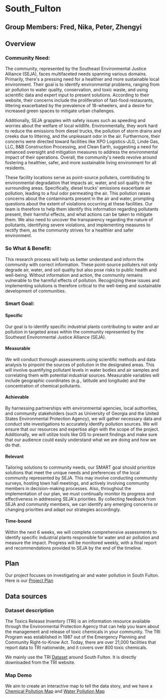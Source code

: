 # South_Fulton
## Group Members: Fred, Nika, Peter, Zhengyi
## Overview
### Community Need: 
The community, represented by the Southeast Environmental Justice Alliance (SEJA), faces multifaceted needs spanning various domains. Primarily, there's a pressing need for a healthier and more sustainable local environment. Their goal is to identify environmental problems, ranging from air pollution to water quality, conservation, and toxic waste, and using scientific data and expert input to present solutions. According to their website, their concerns include 
the proliferation of fast-food restaurants, littering exacerbated by the prevalence of 18-wheelers, and a desire for increased green spaces to mitigate urban challenges. 

Additionally, SEJA grapples with safety issues such as speeding and worries about the welfare of local wildlife. Environmentally, they work hard to reduce the emissions from diesel trucks, the pollution of storm drains and creeks due to littering, and the unpleasant odor in the air. Furthermore, their concerns were directed toward facilities like XPO Logistics-JLG, Linde Gas, LLC, B&B Construction Processing, and Clean Earth, suggesting a need for enhanced oversight and mitigation measures to address the environmental impact of their operations. Overall, the community's needs revolve around fostering a healthier, safer, and more sustainable living environment for all residents.

These facility locations serve as point-source polluters, contributing to environmental degradation that impacts air, water, and soil quality in the surrounding areas. Specifically, diesel trucks' emissions exacerbate air pollution, leading to a foul odor permeating the air. This pollution raises concerns about the contaminants present in the air and water, prompting questions about the extent of violations occurring at these facilities. Our team is therefore to help them identify this information regarding pollutants present, their harmful effects, and what actions can be taken to mitigate them. We also need to uncover the transparency regarding the nature of pollutants, identifying severe violations, and implementing measures to rectify them, as the community strives for a healthier and safer environment.

### So What & Benefit:
This research process will help us better understand and inform the community with correct information. These point-source polluters not only degrade air, water, and soil quality but also pose risks to public health and well-being. Without information and action, the  community remains vulnerable to the harmful effects of pollution. Recognizing these issues and implementing solutions is therefore critical to the well-being and sustainable development of communities.

### Smart Goal:
#### Specific 
Our goal is to identify specific industrial plants contributing to water and air pollution in targeted areas within the community represented by the Southeast Environmental Justice Alliance (SEJA).
#### Measurable
We will conduct thorough assessments using scientific methods and data analysis to pinpoint the sources of pollution in the designated areas. This will involve quantifying pollutant levels in water bodies and air samples and correlating them with potential industrial sources. Measurable variables will include geographic coordinates (e.g., latitude and longitude) and the concentration of chemical pollutants.
#### Achievable
By harnessing partnerships with environmental agencies, local authorities, and community stakeholders (such as University of Georgia and the United States Environmental Protection Agency), we will gather necessary data and conduct site investigations to accurately identify pollution sources. We will ensure that our resources and expertise align with the scope of the project. Additionally, we will utilize tools like GIS to present findings and make sure that our audience could easily understand what we are doing and how we do that. 
#### Relevant
Tailoring solutions to community needs, our SMART goal should prioritize solutions that meet the unique needs and preferences of the local community represented by SEJA. This may involve conducting community surveys, hosting town hall meetings, and actively involving community members in decision-making processes. Also, throughout the implementation of our plan, we must continually monitor its progress and effectiveness in addressing SEJA's priorities. By collecting feedback from SEJA and community members, we can identify any emerging concerns or changing priorities and adapt our strategies accordingly.
#### Time-bound
Within the next 6 weeks, we will complete comprehensive assessments to identify specific industrial plants responsible for water and air pollution and measure the impact. Progress will be monitored weekly, with a final report and recommendations provided to SEJA by the end of the timeline.


## Plan
Our project focuses on investigating air and water pollution in South Fulton. Here is our [Project Plan](https://github.com/2zOu2/North_Fulton/blob/main/Project%20Plan.xlsx)
## Data sources
### Dataset description
The Toxics Release Inventory (TRI) is an information resource available through the Environmental Protection Agency that can help you learn about the management and release of toxic chemicals in your community. The TRI Program was established in 1987 out of the Emergency Planning and Community Right-to-Know Act. Today, there are over 21,000 facilities that report data to TRI nationwide, and it covers over 800 toxic chemicals. 

We mainly use the TRI [Dataset](https://github.com/2zOu2/South_Fulton/blob/main/South%20Fulton%20TRI%20data%202020-2022.csv) around South Fulton. It is directly downloaded from the TRI website.
### Map Demo
We aim to create an interactive map to tell the data story, and we have a [Chemical Pollution Map](https://github.com/2zOu2/South_Fulton/blob/main/pollution_map.html) and 
[Water Pollution Map](https://github.com/2zOu2/South_Fulton/blob/main/monitoring_site_map.html) 

